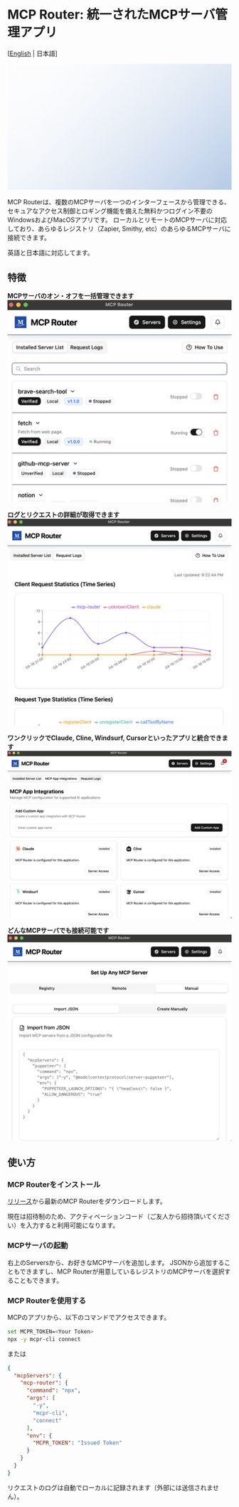 # MCP Router: 統一されたMCPサーバ管理アプリ

[[English](README.md) | 日本語]

![](/static/img/readme/intro.gif)

MCP Routerは、複数のMCPサーバを一つのインターフェースから管理できる、セキュアなアクセス制御とロギング機能を備えた無料かつログイン不要のWindowsおよびMacOSアプリです。
ローカルとリモートのMCPサーバに対応しており、あらゆるレジストリ（Zapier, Smithy, etc）のあらゆるMCPサーバに接続できます。

英語と日本語に対応してます。

## 特徴
**MCPサーバのオン・オフを一括管理できます**
![](/static/img/readme/toggle.png)

**ログとリクエストの詳細が取得できます**
![](/static/img/readme/stats.png)

**ワンクリックでClaude, Cline, Windsurf, Cursorといったアプリと統合できます**
![](/static/img/readme/token.png)

**どんなMCPサーバでも接続可能です**
![](/static/img/readme/add-mcp-manual.png)

## 使い方

### MCP Routerをインストール
[リリース](https://github.com/mcp-router/mcp-router/releases)から最新のMCP Routerをダウンロードします。

現在は招待制のため、アクティベーションコード（ご友人から招待頂いてください）を入力すると利用可能になります。

### MCPサーバの起動
右上のServersから、お好きなMCPサーバを追加します。
JSONから追加することもできますし、MCP Routerが用意しているレジストリのMCPサーバを選択することもできます。

### MCP Routerを使用する
MCPのアプリから、以下のコマンドでアクセスできます。

```bash
set MCPR_TOKEN=<Your Token>
npx -y mcpr-cli connect
```
または
```json
{
  "mcpServers": {
    "mcp-router": {
      "command": "npx",
      "args": [
        "-y",
        "mcpr-cli",
        "connect"
      ],
      "env": {
        "MCPR_TOKEN": "Issued Token"
      }
    }
  }
}
```

リクエストのログは自動でローカルに記録されます（外部には送信されません）。
